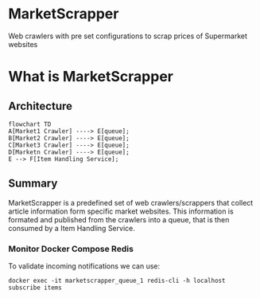 # MarketScrapper
Web crawlers with pre set configurations to scrap prices of Supermarket websites

# What is MarketScrapper
## Architecture
```mermaid
flowchart TD
A[Market1 Crawler] ----> E[queue];
B[Market2 Crawler] ----> E[queue];
C[Market3 Crawler] ----> E[queue];
D[Marketn Crawler] ----> E[queue];
E --> F[Item Handling Service];
```
## Summary
MarketScrapper is a predefined set of web crawlers/scrappers that collect article information form specific market websites.
This information is formated and published from the crawlers into a queue, that is then consumed by a Item Handling Service.

### Monitor Docker Compose Redis
To validate incoming notifications we can use:
```shell
docker exec -it marketscrapper_queue_1 redis-cli -h localhost subscribe items
```